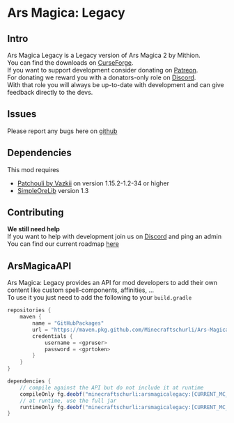 # Ars Magica: Legacy
## Intro
Ars Magica Legacy is a Legacy version of Ars Magica 2 by Mithion.  
You can find the downloads on [CurseForge](https://www.curseforge.com/minecraft/mc-mods/ars-magica-legacy).  
If you want to support development consider donating on [Patreon](https://www.patreon.com/minecraftschurli).  
For donating we reward you with a donators-only role on [Discord](https://discord.gg/tzgtYHB).  
With that role you will always be up-to-date with development and can give feedback directly to the devs.

## Issues
Please report any bugs here on [github](https://github.com/Minecraftschurli/ArsMagicaLegacy/issues)  

## Dependencies
This mod requires 
- [Patchouli by Vazkii](https://www.curseforge.com/minecraft/mc-mods/patchouli) on version 1.15.2-1.2-34 or higher
- [SimpleOreLib](https://www.curseforge.com/minecraft/mc-mods/simpleorelib) version 1.3

## Contributing
**We still need help**  
If you want to help with development join us on [Discord](https://discord.gg/tzgtYHB) and ping an admin  
You can find our current roadmap [here](ROADMAP.md)

## ArsMagicaAPI
Ars Magica: Legacy provides an API for mod developers to add their own content like custom spell-components, affinities, ...  
To use it you just need to add the following to your `build.gradle`

```gradle
repositories {
    maven {
        name = "GitHubPackages"
        url = "https://maven.pkg.github.com/Minecraftschurli/Ars-Magica-Legacy"
        credentials {
            username = <gpruser>
            password = <gprtoken>
        }
    }
}

dependencies {
    // compile against the API but do not include it at runtime
    compileOnly fg.deobf("minecraftschurli:arsmagicalegacy:[CURRENT_MC_VERSION]-[CURRENT_ARSMAGICA_VERSION]:api")
    // at runtime, use the full jar
    runtimeOnly fg.deobf("minecraftschurli:arsmagicalegacy:[CURRENT_MC_VERSION]-[CURRENT_ARSMAGICA_VERSION]")
}
```
